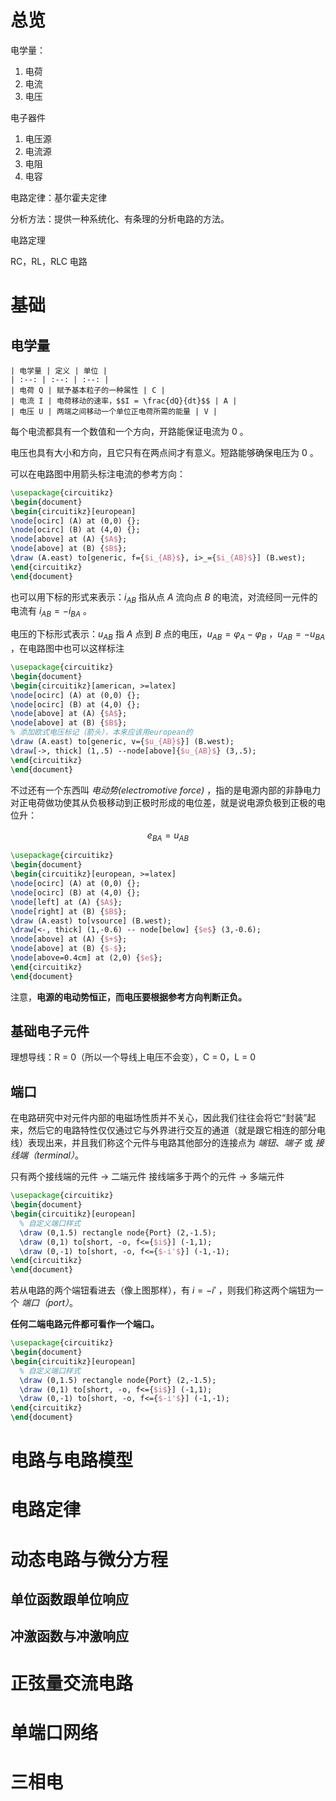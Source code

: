 
# 总览

电学量：
1. 电荷
2. 电流
3. 电压

电子器件
1. 电压源
2. 电流源
3. 电阻
4. 电容

电路定律：基尔霍夫定律

分析方法：提供一种系统化、有条理的分析电路的方法。

电路定理

RC，RL，RLC 电路

# 基础

## 电学量

```tx
| 电学量 | 定义 | 单位 |
| :--: | :--: | :--: |
| 电荷 Q | 赋予基本粒子的一种属性 | C |
| 电流 I | 电荷移动的速率，$$I = \frac{dQ}{dt}$$ | A |
| 电压 U | 两端之间移动一个单位正电荷所需的能量 | V |
```

每个电流都具有一个数值和一个方向，开路能保证电流为 0 。

电压也具有大小和方向，且它只有在两点间才有意义。短路能够确保电压为 0 。

可以在电路图中用箭头标注电流的参考方向：

```tikz
\usepackage{circuitikz}
\begin{document}
\begin{circuitikz}[european]
\node[ocirc] (A) at (0,0) {};
\node[ocirc] (B) at (4,0) {};
\node[above] at (A) {$A$};
\node[above] at (B) {$B$};
\draw (A.east) to[generic, f={$i_{AB}$}, i>_={$i_{AB}$}] (B.west);
\end{circuitikz} 
\end{document}
```

也可以用下标的形式来表示：$i_{AB}$ 指从点 $A$ 流向点 $B$ 的电流，对流经同一元件的电流有 $i_{AB}=-i_{BA}$ 。

电压的下标形式表示：$u_{AB}$ 指 $A$ 点到 $B$ 点的电压，$u_{AB}=\varphi_{A}-\varphi_{B}$ ，$u_{AB}=-u_{BA}$ ，在电路图中也可以这样标注

```tikz
\usepackage{circuitikz}
\begin{document}
\begin{circuitikz}[american, >=latex]
\node[ocirc] (A) at (0,0) {};
\node[ocirc] (B) at (4,0) {};
\node[above] at (A) {$A$};
\node[above] at (B) {$B$};
% 添加欧式电压标记（箭头），本来应该用european的
\draw (A.east) to[generic, v={$u_{AB}$}] (B.west);
\draw[->, thick] (1,.5) --node[above]{$u_{AB}$} (3,.5);
\end{circuitikz}
\end{document}
```

不过还有一个东西叫 *电动势(electromotive force)* ，指的是电源内部的非静电力对正电荷做功使其从负极移动到正极时形成的电位差，就是说电源负极到正极的电位升：

$$e_{BA}=u_{AB}$$


```tikz
\usepackage{circuitikz}
\begin{document}
\begin{circuitikz}[european, >=latex]
\node[ocirc] (A) at (0,0) {};
\node[ocirc] (B) at (4,0) {};
\node[left] at (A) {$A$};
\node[right] at (B) {$B$};
\draw (A.east) to[vsource] (B.west);
\draw[<-, thick] (1,-0.6) -- node[below] {$e$} (3,-0.6);
\node[above] at (A) {$+$};
\node[above] at (B) {$-$};
\node[above=0.4cm] at (2,0) {$e$};
\end{circuitikz}
\end{document}
```

注意，**电源的电动势恒正，而电压要根据参考方向判断正负。**

## 基础电子元件

理想导线：R = 0（所以一个导线上电压不会变），C = 0，L = 0

## 端口

在电路研究中对元件内部的电磁场性质并不关心，因此我们往往会将它“封装”起来，然后它的电路特性仅仅通过它与外界进行交互的通道（就是跟它相连的部分电线）表现出来，并且我们称这个元件与电路其他部分的连接点为 *端钮*、*端子* 或 *接线端（terminal）*。

只有两个接线端的元件 -> 二端元件
接线端多于两个的元件 -> 多端元件

```tikz
\usepackage{circuitikz}
\begin{document}
\begin{circuitikz}[european]
  % 自定义端口样式
  \draw (0,1.5) rectangle node{Port} (2,-1.5);
  \draw (0,1) to[short, -o, f<={$i$}] (-1,1);
  \draw (0,-1) to[short, -o, f<={$-i'$}] (-1,-1);
\end{circuitikz}
\end{document}
```

若从电路的两个端钮看进去（像上图那样），有 $i=-i'$ ，则我们称这两个端钮为一个 *端口（port）*。

**任何二端电路元件都可看作一个端口。**

```tikz
\usepackage{circuitikz}
\begin{document}
\begin{circuitikz}[european]
  % 自定义端口样式
  \draw (0,1.5) rectangle node{Port} (2,-1.5);
  \draw (0,1) to[short, -o, f<={$i$}] (-1,1);
  \draw (0,-1) to[short, -o, f<={$-i'$}] (-1,-1);
\end{circuitikz}
\end{document}
```

# 电路与电路模型

# 电路定律

# 动态电路与微分方程

## 单位函数跟单位响应

## 冲激函数与冲激响应

# 正弦量交流电路

# 单端口网络

# 三相电

